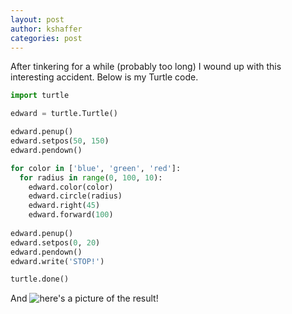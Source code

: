 ```yaml
---
layout: post
author: kshaffer
categories: post
---
```


After tinkering for a while (probably too long) I wound up with this interesting accident. Below is my Turtle code.
```python
import turtle

edward = turtle.Turtle()

edward.penup()
edward.setpos(50, 150)
edward.pendown()

for color in ['blue', 'green', 'red']:
  for radius in range(0, 100, 10):
    edward.color(color)
    edward.circle(radius)
    edward.right(45)
    edward.forward(100)
    
edward.penup()
edward.setpos(0, 20)
edward.pendown()
edward.write('STOP!')

turtle.done()
```

And ![here's](https://plus.google.com/u/0/photos/yourphotos?pid=5921791580227736642&oid=103253917544017383249) a picture of the result!
